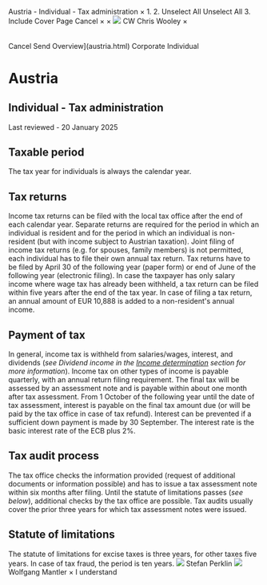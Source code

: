 Austria - Individual - Tax administration
×
1.
2.
Unselect All
Unselect All
3.
Include Cover Page
Cancel
×
×
![](-/media/world-wide-tax-summaries/attachments/global---chris-wooley.ashx%3Frev=ac5e5f3223b34096b1afc2a6009c7320&revision=ac5e5f32-23b3-4096-b1af-c2a6009c7320&hash=859B7ADC84DC2CBEC9760E9E6EE7DE6D0A8BFCDF)
CW
Chris Wooley
×
######
Cancel
Send
Overview](austria.html)
Corporate
Individual
# Austria
## Individual - Tax administration
Last reviewed - 20 January 2025
## Taxable period
The tax year for individuals is always the calendar year.
## Tax returns
Income tax returns can be filed with the local tax office after the end of each calendar year. Separate returns are required for the period in which an individual is resident and for the period in which an individual is non-resident (but with income subject to Austrian taxation).
Joint filing of income tax returns (e.g. for spouses, family members) is not permitted, each individual has to file their own annual tax return. Tax returns have to be filed by April 30 of the following year (paper form) or end of June of the following year (electronic filing). In case the taxpayer has only salary income where wage tax has already been withheld, a tax return can be filed within five years after the end of the tax year.
In case of filing a tax return, an annual amount of EUR 10,888 is added to a non-resident's annual income.
## Payment of tax
In general, income tax is withheld from salaries/wages, interest, and dividends (*see Dividend income in the [Income determination](austria/individual/income-determination.html) section for more information*). Income tax on other types of income is payable quarterly, with an annual return filing requirement.
The final tax will be assessed by an assessment note and is payable within about one month after tax assessment.
From 1 October of the following year until the date of tax assessment, interest is payable on the final tax amount due (or will be paid by the tax office in case of tax refund). Interest can be prevented if a sufficient down payment is made by 30 September. The interest rate is the basic interest rate of the ECB plus 2%.
## Tax audit process
The tax office checks the information provided (request of additional documents or information possible) and has to issue a tax assessment note within six months after filing.
Until the statute of limitations passes (*see below*), additional checks by the tax office are possible. Tax audits usually cover the prior three years for which tax assessment notes were issued.
## Statute of limitations
The statute of limitations for excise taxes is three years, for other taxes five years. In case of tax fraud, the period is ten years.
![](-/media/world-wide-tax-summaries/austriastefan-perklinaustria--stefan-perklinjpg20220502162219578.ashx%3Frev=85d18abe4bc0446d95ee2735dd05bb1b&revision=85d18abe-4bc0-446d-95ee-2735dd05bb1b&hash=3725F74735E7C86B02C0FE87B3547A4AC41E1D2D)
Stefan Perklin
![](-/media/world-wide-tax-summaries/austriawolfgang-mantleraustria--wolfgang-mantlerpng20220502162306239.ashx%3Frev=7c617f903e7b49c99620f83192801adc&revision=7c617f90-3e7b-49c9-9620-f83192801adc&hash=507573EC63DA7804FAFC81499F9BD46D12624E22)
Wolfgang Mantler
×
I understand